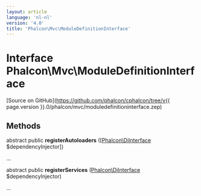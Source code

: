 ```yaml
---
layout: article
language: 'nl-nl'
version: '4.0'
title: 'Phalcon\Mvc\ModuleDefinitionInterface'
---
```

# Interface **Phalcon\Mvc\ModuleDefinitionInterface**

[Source on GitHub](https://github.com/phalcon/cphalcon/tree/v{{ page.version }}.0/phalcon/mvc/moduledefinitioninterface.zep)

## Methods

abstract public **registerAutoloaders** ([[Phalcon\DiInterface](Phalcon_DiInterface) $dependencyInjector])

...

abstract public **registerServices** ([Phalcon\DiInterface](Phalcon_DiInterface) $dependencyInjector)

...